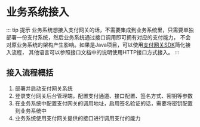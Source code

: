 # 业务系统接入
::: tip 提示
业务系统想接入支付网关的话，不需要集成到业务系统里，只需要单独部署一份支付系统，然后业务系统通过接口调用即可拥有对应的支付能力， 
不会对原业务系统的架构产生影响。如果是Java项目，可以使用[支付网关SDK](../overview/SDK使用说明.md)简化接入流程，
其他语言可以参照接口文档中的说明使用HTTP接口方式接入。
:::


## 接入流程概括
1. 部署并启动支付网关系统
2. 登录支付网关后台管理端，配置支付通道、接口配置、签名方式、密钥等参数
3. 在业务系统中配置支付网关的调用地址，启用签名验证的话，需要将密钥配置到业务系统中
4. 业务系统使用支付网关提供的接口进行调用支付的能力
